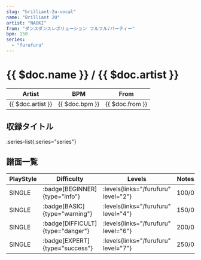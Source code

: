 ```yaml
---
slug: "brilliant-2u-vocal"
name: "Brilliant 2U"
artist: "NAOKI"
from: "ダンスダンスレボリューション フルフル♪パーティー"
bpm: 150
series:
  - "furufuru"
---
```


# {{ $doc.name }} / {{ $doc.artist }}

|Artist|BPM|From|
|------|---|----|
|{{ $doc.artist }}|{{ $doc.bpm }}|{{ $doc.from }}|

## 収録タイトル

:series-list{:series="series"}

## 譜面一覧

|PlayStyle|Difficulty|Levels|Notes|Movie|
|---------|----------|------|-----|-----|
|SINGLE| :badge[BEGINNER]{type="info"}| :levels{links="/furufuru" level="2"}|100/0||
|SINGLE| :badge[BASIC]{type="warning"}| :levels{links="/furufuru" level="4"}|150/0||
|SINGLE| :badge[DIFFICULT]{type="danger"}| :levels{links="/furufuru" level="6"}|200/0||
|SINGLE| :badge[EXPERT]{type="success"}| :levels{links="/furufuru" level="7"}|250/0||
